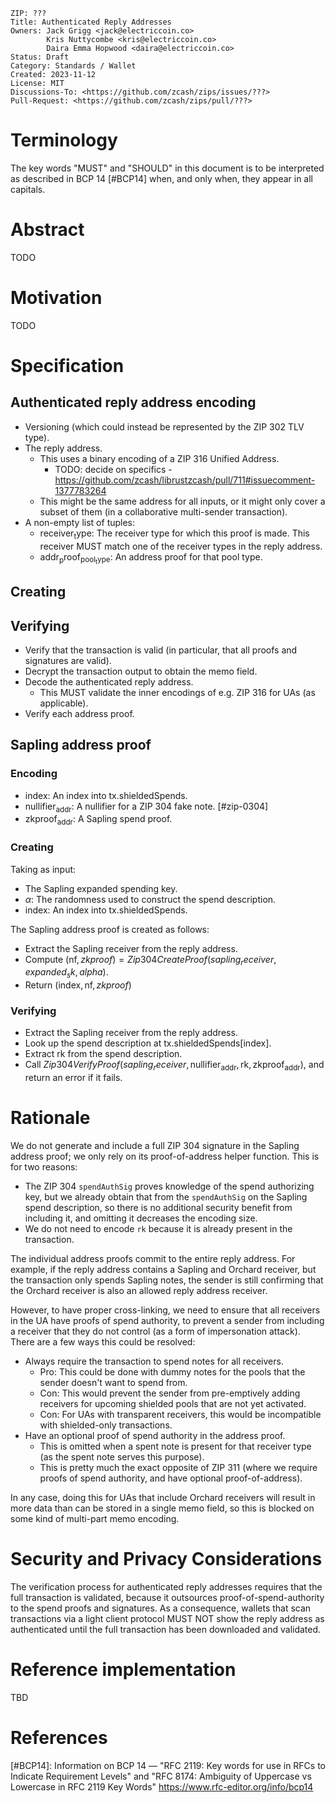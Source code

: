     ZIP: ???
    Title: Authenticated Reply Addresses
    Owners: Jack Grigg <jack@electriccoin.co>
            Kris Nuttycombe <kris@electriccoin.co>
            Daira Emma Hopwood <daira@electriccoin.co>
    Status: Draft
    Category: Standards / Wallet
    Created: 2023-11-12
    License: MIT
    Discussions-To: <https://github.com/zcash/zips/issues/???>
    Pull-Request: <https://github.com/zcash/zips/pull/???>


# Terminology

The key words "MUST" and "SHOULD" in this document is to be interpreted as described in
BCP 14 [#BCP14] when, and only when, they appear in all capitals.


# Abstract

TODO


# Motivation

TODO


# Specification

## Authenticated reply address encoding

- Versioning (which could instead be represented by the ZIP 302 TLV type).
- The reply address.
    - This uses a binary encoding of a ZIP 316 Unified Address.
        - TODO: decide on specifics - https://github.com/zcash/librustzcash/pull/711#issuecomment-1377783264
    - This might be the same address for all inputs, or it might only cover a subset of them
      (in a collaborative multi-sender transaction).
- A non-empty list of tuples:
    - $\mathsf{receiver_type}$: The receiver type for which this proof is made. This receiver
      MUST match one of the receiver types in the reply address.
    - $\mathsf{addr_proof}_\mathsf{pool_type}$: An address proof for that pool type.

## Creating

## Verifying

- Verify that the transaction is valid (in particular, that all proofs and signatures are valid).
- Decrypt the transaction output to obtain the memo field.
- Decode the authenticated reply address.
    - This MUST validate the inner encodings of e.g. ZIP 316 for UAs (as applicable).
- Verify each address proof.

## Sapling address proof

### Encoding

- $\mathsf{index}$: An index into $\mathsf{tx.shieldedSpends}$.
- $\mathsf{nullifier_{addr}}$: A nullifier for a ZIP 304 fake note. [#zip-0304]
- $\mathsf{zkproof_{addr}}$: A Sapling spend proof.

### Creating

Taking as input:
- The Sapling expanded spending key.
- $\alpha$: The randomness used to construct the spend description.
- $\mathsf{index}$: An index into $\mathsf{tx.shieldedSpends}$.

The Sapling address proof is created as follows:

- Extract the Sapling receiver from the reply address.
- Compute $(\mathsf{nf}, zkproof) = Zip304CreateProof(sapling_receiver, expanded_sk, alpha)$.
- Return $(\mathsf{index}, \mathsf{nf}, zkproof)$

### Verifying

- Extract the Sapling receiver from the reply address.
- Look up the spend description at $\mathsf{tx.shieldedSpends}[\mathsf{index}]$.
- Extract $\mathsf{rk}$ from the spend description.
- Call $Zip304VerifyProof(sapling_receiver, \mathsf{nullifier_{addr}}, \mathsf{rk}, \mathsf{zkproof_{addr}})$, and return an error if it fails.

# Rationale

We do not generate and include a full ZIP 304 signature in the Sapling address proof; we
only rely on its proof-of-address helper function. This is for two reasons:
- The ZIP 304 `spendAuthSig` proves knowledge of the spend authorizing key, but we already
  obtain that from the `spendAuthSig` on the Sapling spend description, so there is no
  additional security benefit from including it, and omitting it decreases the encoding
  size.
- We do not need to encode `rk` because it is already present in the transaction.

The individual address proofs commit to the entire reply address. For example, if the
reply address contains a Sapling and Orchard receiver, but the transaction only spends
Sapling notes, the sender is still confirming that the Orchard receiver is also an allowed
reply address receiver.

However, to have proper cross-linking, we need to ensure that all receivers in the UA have
proofs of spend authority, to prevent a sender from including a receiver that they do not
control (as a form of impersonation attack). There are a few ways this could be resolved:
- Always require the transaction to spend notes for all receivers.
    - Pro: This could be done with dummy notes for the pools that the sender doesn't want to
      spend from.
    - Con: This would prevent the sender from pre-emptively adding receivers for upcoming
      shielded pools that are not yet activated.
    - Con: For UAs with transparent receivers, this would be incompatible with shielded-only
      transactions.
- Have an optional proof of spend authority in the address proof.
    - This is omitted when a spent note is present for that receiver type (as the spent note
      serves this purpose).
    - This is pretty much the exact opposite of ZIP 311 (where we require proofs of spend
      authority, and have optional proof-of-address).

In any case, doing this for UAs that include Orchard receivers will result in more data
than can be stored in a single memo field, so this is blocked on some kind of multi-part
memo encoding.


# Security and Privacy Considerations

The verification process for authenticated reply addresses requires that the full
transaction is validated, because it outsources proof-of-spend-authority to the spend
proofs and signatures. As a consequence, wallets that scan transactions via a light client
protocol MUST NOT show the reply address as authenticated until the full transaction has
been downloaded and validated.

# Reference implementation

TBD


# References

[#BCP14]: Information on BCP 14 — "RFC 2119: Key words for use in RFCs to Indicate Requirement Levels" and "RFC 8174: Ambiguity of Uppercase vs Lowercase in RFC 2119 Key Words" <https://www.rfc-editor.org/info/bcp14>
